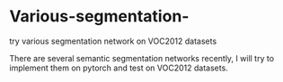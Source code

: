 # Various-segmentation-
try various segmentation network on VOC2012 datasets

There are several semantic segmentation networks recently, I will try to implement them on pytorch and test on VOC2012 datasets.
